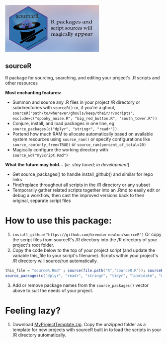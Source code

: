 
<p align="left">
  <img src="https://github.com/brendan-newlon/sourceR/blob/main/logos/sourceR_logo_card1.png" width="60%" alt="sourcer logo. sourceR: R packages and script sources will magically appear">
</p>
   
   
## sourceR
R package for sourcing, searching, and editing your project's .R scripts and other resources

**Most enchanting features:**

- Summon and source any .R files in your project /R directory or subdirectories with ```sourceR()``` or, if you're a ghoul, ```sourceR("path/to/wherever/ghouls/keep/their/r/scripts", exclude=c("spooky_noise.R", "big_red_button.R", "south_tower.R"))```
- Conjure, install, and load packages in one line, eg ```source_packages(c("dplyr", "stringr", "readr"))```
- Portend how much RAM to allocate automatically based on available system resources using ```source_ram()``` or specify configurations like ```source_ram(only_free=TRUE)``` or ```source_ram(percent_of_total=20)```
- Magically configure the working directory with ```source_wd("myScript.Rmd")```

**What the future may hold...** (*ie. stay tuned; in development*) 
- Get source_packages() to handle install_github() and similar for repo links
- Find/replace throughout all scripts in the /R directory or any subset
- Temporarily gather related scripts together into an .Rmd to easily edit or debug a workflow, then cast the improved versions back to their original, separate script files


# How to use this package:

1. ```install_github("https://github.com/brendan-newlon/sourceR")``` Or copy the script files from sourceR's /R directory into the /R directory of your project's root folder.
2. Copy the code below to the top of your project script (and update the variable this_file to your script's filename). Scripts within your project's /R directory will source/run automatically.
```r 
this_file = "sourceR.Rmd" ; source(file.path("R","sourceR.R")); sourceR(); source_ram(); source_wd(this_file); 
source_packages(c("dplyr", "readr", "stringr", "tidyr", "lubridate", "magrittr", "utf8"))
```
3. Add or remove package names from the ```source_packages()``` vector above to suit the needs of your project.

# Feeling lazy? 

1. Download [MyProjectTemplate.zip](https://github.com/brendan-newlon/sourceR/blob/main/MyProjectTemplate.zip "Hufflepuff!"). Copy the unzipped folder as a template for new projects with sourceR built in to load the scripts in your /R directory automatically.
